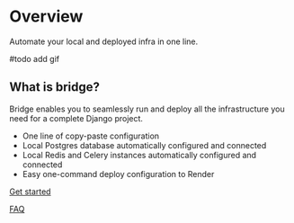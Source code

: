 # Overview

Automate your local and deployed infra in one line.

#todo add gif


## What is bridge?
Bridge enables you to seamlessly run and deploy all the infrastructure you need for a complete Django project.

- One line of copy-paste configuration
- Local Postgres database automatically configured and connected
- Local Redis and Celery instances automatically configured and connected
- Easy one-command deploy configuration to Render

[Get started](getting-started.md)

[FAQ](faq.md)
